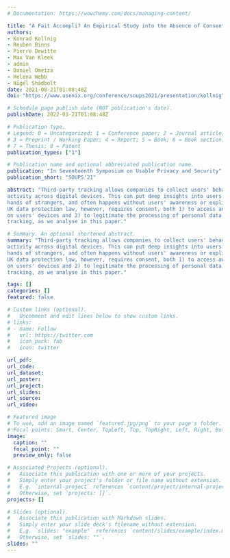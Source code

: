 ```yaml
---
# Documentation: https://wowchemy.com/docs/managing-content/

title: "A Fait Accompli? An Empirical Study into the Absence of Consent to Third−Party Tracking in Android Apps"
authors: 
- Konrad Kollnig
- Reuben Binns
- Pierre Dewitte
- Max Van Kleek
- admin 
- Daniel Omeiza
- Helena Webb
- Nigel Shadbolt
date: 2021-08-21T01:08:48Z
doi: "https://www.usenix.org/conference/soups2021/presentation/kollnig"

# Schedule page publish date (NOT publication's date).
publishDate: 2022-03-21T01:08:48Z

# Publication type.
# Legend: 0 = Uncategorized; 1 = Conference paper; 2 = Journal article;
# 3 = Preprint / Working Paper; 4 = Report; 5 = Book; 6 = Book section;
# 7 = Thesis; 8 = Patent
publication_types: ["1"]

# Publication name and optional abbreviated publication name.
publication: "In Seventeenth Symposium on Usable Privacy and Security"
publication_short: "SOUPS'21"

abstract: "Third-party tracking allows companies to collect users' behavioural data and track their
activity across digital devices. This can put deep insights into users' private lives into the
hands of strangers, and often happens without users' awareness or explicit consent. EU and
UK data protection law, however, requires consent, both 1) to access and store information
on users' devices and 2) to legitimate the processing of personal data as part of third-party
tracking, as we analyse in this paper."

# Summary. An optional shortened abstract.
summary: "Third-party tracking allows companies to collect users' behavioural data and track their
activity across digital devices. This can put deep insights into users' private lives into the
hands of strangers, and often happens without users' awareness or explicit consent. EU and
UK data protection law, however, requires consent, both 1) to access and store information
on users' devices and 2) to legitimate the processing of personal data as part of third-party
tracking, as we analyse in this paper."

tags: []
categories: []
featured: false

# Custom links (optional).
#   Uncomment and edit lines below to show custom links.
# links:
# - name: Follow
#   url: https://twitter.com
#   icon_pack: fab
#   icon: twitter

url_pdf:
url_code:
url_dataset:
url_poster:
url_project:
url_slides:
url_source:
url_video:

# Featured image
# To use, add an image named `featured.jpg/png` to your page's folder. 
# Focal points: Smart, Center, TopLeft, Top, TopRight, Left, Right, BottomLeft, Bottom, BottomRight.
image:
  caption: ""
  focal_point: ""
  preview_only: false

# Associated Projects (optional).
#   Associate this publication with one or more of your projects.
#   Simply enter your project's folder or file name without extension.
#   E.g. `internal-project` references `content/project/internal-project/index.md`.
#   Otherwise, set `projects: []`.
projects: []

# Slides (optional).
#   Associate this publication with Markdown slides.
#   Simply enter your slide deck's filename without extension.
#   E.g. `slides: "example"` references `content/slides/example/index.md`.
#   Otherwise, set `slides: ""`.
slides: ""
---
```

